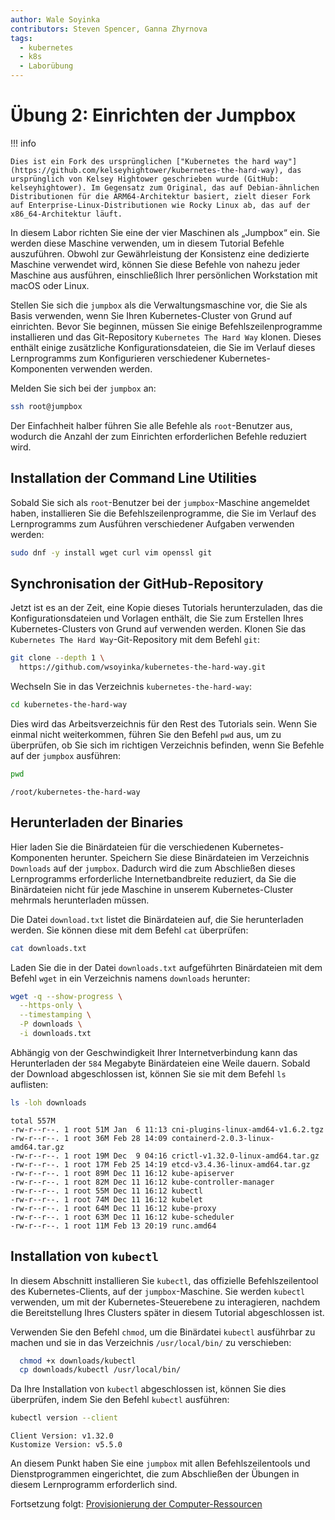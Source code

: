 ```yaml
---
author: Wale Soyinka
contributors: Steven Spencer, Ganna Zhyrnova
tags:
  - kubernetes
  - k8s
  - Laborübung
---
```


# Übung 2: Einrichten der Jumpbox

!!! info

    Dies ist ein Fork des ursprünglichen ["Kubernetes the hard way"](https://github.com/kelseyhightower/kubernetes-the-hard-way), das ursprünglich von Kelsey Hightower geschrieben wurde (GitHub: kelseyhightower). Im Gegensatz zum Original, das auf Debian-ähnlichen Distributionen für die ARM64-Architektur basiert, zielt dieser Fork auf Enterprise-Linux-Distributionen wie Rocky Linux ab, das auf der x86_64-Architektur läuft.

In diesem Labor richten Sie eine der vier Maschinen als „Jumpbox“ ein. Sie werden diese Maschine verwenden, um in diesem Tutorial Befehle auszuführen. Obwohl zur Gewährleistung der Konsistenz eine dedizierte Maschine verwendet wird, können Sie diese Befehle von nahezu jeder Maschine aus ausführen, einschließlich Ihrer persönlichen Workstation mit macOS oder Linux.

Stellen Sie sich die `jumpbox` als die Verwaltungsmaschine vor, die Sie als Basis verwenden, wenn Sie Ihren Kubernetes-Cluster von Grund auf einrichten. Bevor Sie beginnen, müssen Sie einige Befehlszeilenprogramme installieren und das Git-Repository `Kubernetes The Hard Way` klonen. Dieses enthält einige zusätzliche Konfigurationsdateien, die Sie im Verlauf dieses Lernprogramms zum Konfigurieren verschiedener Kubernetes-Komponenten verwenden werden.

Melden Sie sich bei der `jumpbox` an:

```bash
ssh root@jumpbox
```

Der Einfachheit halber führen Sie alle Befehle als `root`-Benutzer aus, wodurch die Anzahl der zum Einrichten erforderlichen Befehle reduziert wird.

## Installation der Command Line Utilities

Sobald Sie sich als `root`-Benutzer bei der `jumpbox`-Maschine angemeldet haben, installieren Sie die Befehlszeilenprogramme, die Sie im Verlauf des Lernprogramms zum Ausführen verschiedener Aufgaben verwenden werden:

```bash
sudo dnf -y install wget curl vim openssl git
```

## Synchronisation der GitHub-Repository

Jetzt ist es an der Zeit, eine Kopie dieses Tutorials herunterzuladen, das die Konfigurationsdateien und Vorlagen enthält, die Sie zum Erstellen Ihres Kubernetes-Clusters von Grund auf verwenden werden. Klonen Sie das `Kubernetes The Hard Way`-Git-Repository mit dem Befehl `git`:

```bash
git clone --depth 1 \
  https://github.com/wsoyinka/kubernetes-the-hard-way.git
```

Wechseln Sie in das Verzeichnis `kubernetes-the-hard-way`:

```bash
cd kubernetes-the-hard-way
```

Dies wird das Arbeitsverzeichnis für den Rest des Tutorials sein. Wenn Sie einmal nicht weiterkommen, führen Sie den Befehl `pwd` aus, um zu überprüfen, ob Sie sich im richtigen Verzeichnis befinden, wenn Sie Befehle auf der `jumpbox` ausführen:

```bash
pwd
```

```text
/root/kubernetes-the-hard-way
```

## Herunterladen der Binaries

Hier laden Sie die Binärdateien für die verschiedenen Kubernetes-Komponenten herunter. Speichern Sie diese Binärdateien im Verzeichnis `Downloads` auf der `jumpbox`. Dadurch wird die zum Abschließen dieses Lernprogramms erforderliche Internetbandbreite reduziert, da Sie die Binärdateien nicht für jede Maschine in unserem Kubernetes-Cluster mehrmals herunterladen müssen.

Die Datei `download.txt` listet die Binärdateien auf, die Sie herunterladen werden. Sie können diese mit dem Befehl `cat` überprüfen:

```bash
cat downloads.txt
```

Laden Sie die in der Datei `downloads.txt` aufgeführten Binärdateien mit dem Befehl `wget` in ein Verzeichnis namens `downloads` herunter:

```bash
wget -q --show-progress \
  --https-only \
  --timestamping \
  -P downloads \
  -i downloads.txt
```

Abhängig von der Geschwindigkeit Ihrer Internetverbindung kann das Herunterladen der `584` Megabyte Binärdateien eine Weile dauern. Sobald der Download abgeschlossen ist, können Sie sie mit dem Befehl `ls` auflisten:

```bash
ls -loh downloads
```

```text
total 557M
-rw-r--r--. 1 root 51M Jan  6 11:13 cni-plugins-linux-amd64-v1.6.2.tgz
-rw-r--r--. 1 root 36M Feb 28 14:09 containerd-2.0.3-linux-amd64.tar.gz
-rw-r--r--. 1 root 19M Dec  9 04:16 crictl-v1.32.0-linux-amd64.tar.gz
-rw-r--r--. 1 root 17M Feb 25 14:19 etcd-v3.4.36-linux-amd64.tar.gz
-rw-r--r--. 1 root 89M Dec 11 16:12 kube-apiserver
-rw-r--r--. 1 root 82M Dec 11 16:12 kube-controller-manager
-rw-r--r--. 1 root 55M Dec 11 16:12 kubectl
-rw-r--r--. 1 root 74M Dec 11 16:12 kubelet
-rw-r--r--. 1 root 64M Dec 11 16:12 kube-proxy
-rw-r--r--. 1 root 63M Dec 11 16:12 kube-scheduler
-rw-r--r--. 1 root 11M Feb 13 20:19 runc.amd64
```

## Installation von `kubectl`

In diesem Abschnitt installieren Sie `kubectl`, das offizielle Befehlszeilentool des Kubernetes-Clients, auf der `jumpbox`-Maschine. Sie werden `kubectl` verwenden, um mit der Kubernetes-Steuerebene zu interagieren, nachdem die Bereitstellung Ihres Clusters später in diesem Tutorial abgeschlossen ist.

Verwenden Sie den Befehl `chmod`, um die Binärdatei `kubectl` ausführbar zu machen und sie in das Verzeichnis `/usr/local/bin/` zu verschieben:

```bash
  chmod +x downloads/kubectl
  cp downloads/kubectl /usr/local/bin/
```

Da Ihre Installation von `kubectl` abgeschlossen ist, können Sie dies überprüfen, indem Sie den Befehl `kubectl` ausführen:

```bash
kubectl version --client
```

```text
Client Version: v1.32.0
Kustomize Version: v5.5.0
```

An diesem Punkt haben Sie eine `jumpbox` mit allen Befehlszeilentools und Dienstprogrammen eingerichtet, die zum Abschließen der Übungen in diesem Lernprogramm erforderlich sind.

Fortsetzung folgt: [Provisionierung der Computer-Ressourcen](lab3-compute-resources.md)
